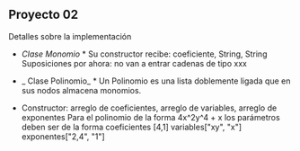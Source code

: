 ## Proyecto 02

Detalles sobre la implementación

* _Clase Monomio_ *
Su constructor recibe: coeficiente, String, String
Suposiciones por ahora: no van a entrar cadenas de tipo xxx 

* _ Clase Polinomio_ *
Un Polinomio es una lista doblemente ligada que en sus nodos almacena monomios.

- Constructor: arreglo  de coeficientes, arreglo  de variables, arreglo de exponentes
Para el polinomio de la forma 4x^2y^4 + x
los parámetros deben ser de la forma
coeficientes [4,1]
variables["xy", "x"]
exponentes["2,4", "1"]
